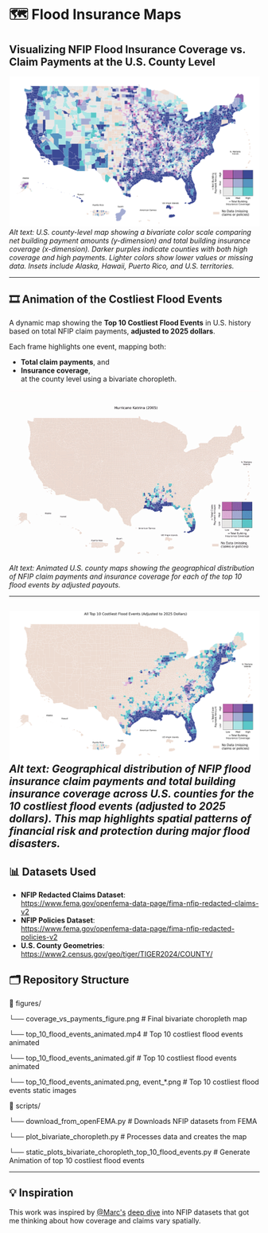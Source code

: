 # 🗺️ Flood Insurance Maps


## Visualizing NFIP Flood Insurance Coverage vs. Claim Payments at the U.S. County Level

![Bivariate choropleth map of NFIP netBuildingPaymentAmount (claim payments) and totalBuildingInsuranceCoverage (insurance coverage) across U.S. counties](figures/coverage_vs_payments_figure.png)
*Alt text: U.S. county-level map showing a bivariate color scale comparing net building payment amounts (y-dimension) and total building insurance coverage (x-dimension). Darker purples indicate counties with both high coverage and high payments. Lighter colors show lower values or missing data. Insets include Alaska, Hawaii, Puerto Rico, and U.S. territories.*

---
## 🎞️ Animation of the Costliest Flood Events

A dynamic map showing the **Top 10 Costliest Flood Events** in U.S. history based on total NFIP claim payments, **adjusted to 2025 dollars**.

Each frame highlights one event, mapping both:
- **Total claim payments**, and  
- **Insurance coverage**,  
at the county level using a bivariate choropleth.

![Animated map showing bivariate choropleth for each of the top 10 costliest flood events](figures/top_10_flood_events_animated.gif)  
*Alt text: Animated U.S. county maps showing the geographical distribution of NFIP claim payments and insurance coverage for each of the top 10 flood events by adjusted payouts.*

---

![Geographical distribution of NFIP flood insurance claim payments and total building insurance coverage across U.S. counties for the 10 costliest flood events (adjusted to 2025 dollars). This map highlights spatial patterns of financial risk and protection during major flood disasters.](figures/top_10_all_events_bivariate_map.png)
*Alt text: Geographical distribution of NFIP flood insurance claim payments and total building insurance coverage across U.S. counties for the 10 costliest flood events (adjusted to 2025 dollars). This map highlights spatial patterns of financial risk and protection during major flood disasters.*
---

## 📊 Datasets Used

- **NFIP Redacted Claims Dataset**:  
  https://www.fema.gov/openfema-data-page/fima-nfip-redacted-claims-v2  
- **NFIP Policies Dataset**:  
  https://www.fema.gov/openfema-data-page/fima-nfip-redacted-policies-v2  
- **U.S. County Geometries**:  
  https://www2.census.gov/geo/tiger/TIGER2024/COUNTY/


## 🗂️ Repository Structure

📁 figures/

└──  coverage_vs_payments_figure.png      # Final bivariate choropleth map

└── top_10_flood_events_animated.mp4      # Top 10 costliest flood events animated

└── top_10_flood_events_animated.gif      # Top 10 costliest flood events animated

└── top_10_flood_events_animated.png, event_*.png      # Top 10 costliest flood events static images

📁 scripts/

└── download_from_openFEMA.py           # Downloads NFIP datasets from FEMA

└── plot_bivariate_choropleth.py        # Processes data and creates the map

└── static_plots_bivariate_choropleth_top_10_flood_events.py   # Generate Animation of top 10 costliest flood events




---

## 💡 Inspiration 

This work was inspired by [@Marc's](https://www.linkedin.com/in/markebauer/) [deep dive](https://github.com/mebauer/duckdb-fema-nfip) into  NFIP datasets that got me thinking about how coverage and claims vary spatially.
